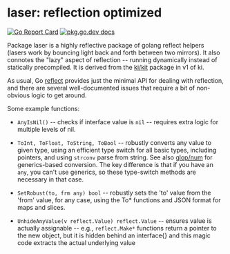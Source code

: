 # laser: reflection optimized

[![Go Report Card](https://goreportcard.com/badge/cogentcore.org/core/laser)](https://goreportcard.com/report/cogentcore.org/core/laser)
    <a href="https://pkg.go.dev/cogentcore.org/core/laser"><img src="https://img.shields.io/badge/dev-reference-007d9c?logo=go&logoColor=white&style=flat" alt="pkg.go.dev docs"></a>

Package laser is a highly reflective package of golang reflect helpers (lasers work by bouncing light back and forth between two mirrors).  It also connotes the "lazy" aspect of reflection -- running dynamically instead of statically precompiled.  It is derived from the [ki/kit](https://github.com/goki/ki/tree/main/kit) package in v1 of ki.

As usual, Go [reflect](https://pkg.go.dev/reflect) provides just the minimal API for dealing with reflection, and there are several well-documented issues that require a bit of non-obvious logic to get around.

Some example functions:

* `AnyIsNil()` -- checks if interface value is `nil` -- requires extra logic for multiple levels of nil.

* `ToInt, ToFloat, ToString, ToBool` -- robustly converts any value to given type, using an efficient type switch for all basic types, including pointers, and using `strconv` parse from string.  See also [glop/num](https://pkg.go.dev/cogentcore.org/core/glop/num) for generics-based conversion.  The key difference is that if you have an `any`, you can't use generics, so these type-switch methods are necessary in that case.

* `SetRobust(to, frm any) bool` -- robustly sets the 'to' value from the 'from' value, for any case, using the To* functions and JSON format for maps and slices.

* `UnhideAnyValue(v reflect.Value) reflect.Value` -- ensures value is actually assignable -- e.g., `reflect.Make*` functions return a pointer to the new object, but it is hidden behind an interface{} and this magic code extracts the actual underlying value



